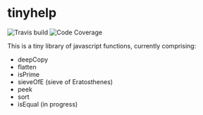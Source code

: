 # tinyhelp

![Travis build](https://img.shields.io/travis/johnptmcdonald/tinyhelp)
![Code Coverage](https://img.shields.io/codecov/c/github/johnptmcdonald/tinyhelp)

This is a tiny library of javascript functions, currently comprising:

- deepCopy
- flatten
- isPrime
- sieveOfE (sieve of Eratosthenes)
- peek
- sort
- isEqual (in progress)
